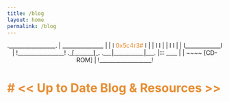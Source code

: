 ```yaml
---
title: /blog
layout: home
permalink: /blog
---
```

<p style="text-align:center">
 ._________________.
 | _______________ |
 | I <a style="color:#e78d32">0x5c4r3#</a>    I |
 | I             I |
 | I             I |
 | I_____________I |
 !_________________!
    ._[_______]_.
.___|___________|___.
|::: ____           |
|    ~~~~ [CD-ROM]  |
!___________________!
 </p>
<h1 style="color:#e78d32"># << Up to Date Blog & Resources >> </h1>
